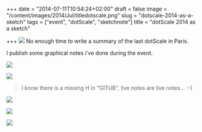 +++
date = "2014-07-11T10:54:24+02:00"
draft = false
image = "/content/images/2014/Jul/titledotscale.png"
slug = "dotscale-2014-as-a-sketch"
tags = ["event", "dotScale", "sketchnote"]
title = "dotScale 2014 as a sketch"

+++
![](/content/images/2014/Jul/dotscale2014.png)
No enough time to write a summary of the last dotScale in Paris.

I publish some graphical notes i've done during the event.

![](/content/images/2014/Jul/dotscale14_notes_talk1.png)

![](/content/images/2014/Jul/dotscale14_notes_talk2.png)

> I know there is a missing H in "GITUB", live notes are live notes... :-)

![](/content/images/2014/Jul/dotscale14_notes_talk3.png)

![](/content/images/2014/Jul/dotscale14_notes_talk4-1.png)

![](/content/images/2014/Jul/dotscale14_notes_talk5.png)

